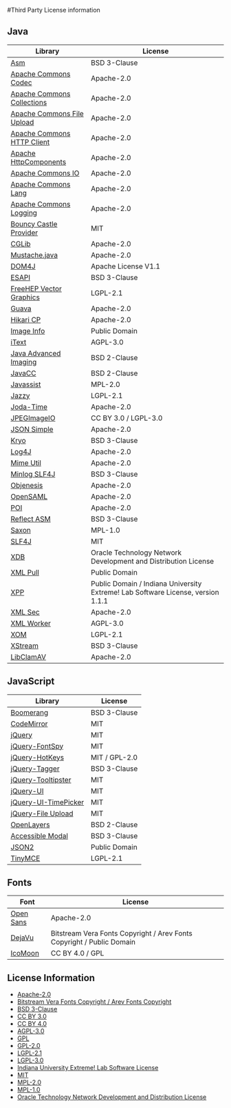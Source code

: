 #Third Party License information

## Java

Library                                                                             | License
------------------------------------------------------------------------------------|-----------------------
[Asm](http://asm.ow2.org/)                                                          | BSD 3-Clause
[Apache Commons Codec](http://commons.apache.org/proper/commons-codec/)             | Apache-2.0
[Apache Commons Collections](http://commons.apache.org/proper/commons-collections/) | Apache-2.0
[Apache Commons File Upload](http://commons.apache.org/proper/commons-fileupload/)  | Apache-2.0
[Apache Commons HTTP Client](http://hc.apache.org/httpclient-3.x/)                  | Apache-2.0
[Apache HttpComponents](http://hc.apache.org/)                                      | Apache-2.0
[Apache Commons IO](http://commons.apache.org/proper/commons-io/)                   | Apache-2.0
[Apache Commons Lang](http://commons.apache.org/proper/commons-lang/)               | Apache-2.0
[Apache Commons Logging](http://commons.apache.org/proper/commons-logging/)         | Apache-2.0
[Bouncy Castle Provider](http://www.bouncycastle.org/)                              | MIT
[CGLib](https://github.com/cglib/cglib)                                             | Apache-2.0
[Mustache.java](https://github.com/spullara/mustache.java)                          | Apache-2.0
[DOM4J](https://github.com/dom4j/dom4j)                                             | Apache License V1.1
[ESAPI](https://www.owasp.org/index.php/Category:OWASP_Enterprise_Security_API)     | BSD 3-Clause
[FreeHEP Vector Graphics](http://java.freehep.org/)                                 | LGPL-2.1
[Guava](https://github.com/google/guava)                                            | Apache-2.0
[Hikari CP](https://github.com/brettwooldridge/HikariCP)                            | Apache-2.0
[Image Info](http://kickjava.com/src/imageinfo/ImageInfo.java.htm)                  | Public Domain
[iText](http://www.itextpdf.com/)                                                   | AGPL-3.0
[Java Advanced Imaging](https://java.net/projects/jai-imageio)                      | BSD 2-Clause
[JavaCC](https://javacc.java.net/)                                                  | BSD 2-Clause
[Javassist](http://jboss-javassist.github.io/javassist/)                            | MPL-2.0
[Jazzy](http://jazzy.sourceforge.net/)                                              | LGPL-2.1
[Joda-Time](http://joda-time.sourceforge.net/)                                      | Apache-2.0
[JPEGImageIO](http://www.randelshofer.ch/)                                          | CC BY 3.0 / LGPL-3.0
[JSON Simple](https://github.com/fangyidong/json-simple)                            | Apache-2.0
[Kryo](https://github.com/EsotericSoftware/kryo)                                    | BSD 3-Clause
[Log4J](http://logging.apache.org/log4j/2.x/)                                       | Apache-2.0
[Mime Util](http://sourceforge.net/projects/mime-util/)                             | Apache-2.0
[Minlog SLF4J](https://github.com/EsotericSoftware/minlog/)                         | BSD 3-Clause
[Objenesis](http://objenesis.org/)                                                  | Apache-2.0
[OpenSAML](www.opensaml.org)                                                        | Apache-2.0
[POI](http://poi.apache.org/)                                                       | Apache-2.0
[Reflect ASM](https://github.com/EsotericSoftware/reflectasm)                       | BSD 3-Clause
[Saxon](http://saxon.sourceforge.net/)                                              | MPL-1.0
[SLF4J](http://www.slf4j.org/)                                                      | MIT
[XDB](http://www.oracle.com/technetwork/developer-tools/xmldevkit/index.html)       | Oracle Technology Network Development and Distribution License
[XML Pull](http://www.xmlpull.org/)                                                 | Public Domain
[XPP](http://www.xmlpull.org/)                                                      | Public Domain / Indiana University Extreme! Lab Software License, version 1.1.1
[XML Sec](http://santuario.apache.org/)                                             | Apache-2.0
[XML Worker](http://www.itextpdf.com/)                                              | AGPL-3.0
[XOM](http://www.xom.nu/)                                                           | LGPL-2.1
[XStream](http://x-stream.github.io/)                                               | BSD 3-Clause
[LibClamAV](http://dev.taldius.net/libclamav/intro.html)                            | Apache-2.0

## JavaScript

Library                                                                 | License
------------------------------------------------------------------------|-----------
[Boomerang](http://yahoo.github.io/boomerang/doc/)                      | BSD 3-Clause
[CodeMirror](https://codemirror.net/)                                   | MIT
[jQuery](https://jquery.com/)                                           | MIT
[jQuery-FontSpy](https://github.com/patrickmarabeas/jQuery-FontSpy.js)  | MIT
[jQuery-HotKeys](http://github.com/tzuryby/hotkeys)                     | MIT / GPL-2.0
[jQuery-Tagger](https://github.com/fivium/jquery-tagger/)               | BSD 3-Clause
[jQuery-Tooltipster](https://github.com/iamceege/tooltipster)           | MIT
[jQuery-UI](http://jqueryui.com/)                                       | MIT
[jQuery-UI-TimePicker](http://trentrichardson.com/examples/timepicker)  | MIT
[jQuery-File Upload](https://github.com/blueimp/jQuery-File-Upload)     | MIT
[OpenLayers](http://openlayers.org/)                                    | BSD 2-Clause
[Accessible Modal](https://github.com/gdkraus/accessible-modal-dialog)  | BSD 3-Clause
[JSON2](http://www.JSON.org/js.html)                                    | Public Domain
[TinyMCE](https://www.tinymce.com/)                                     | LGPL-2.1

## Fonts

Font                                                          | License
--------------------------------------------------------------|-----------
[Open Sans](https://www.google.com/fonts/specimen/Open+Sans)  | Apache-2.0
[DejaVu](http://dejavu-fonts.org/wiki/Main_Page)              | Bitstream Vera Fonts Copyright / Arev Fonts Copyright / Public Domain
[IcoMoon](https://icomoon.io)                                 | CC BY 4.0 / GPL

## License Information

- [Apache-2.0](https://opensource.org/licenses/Apache-2.0)
- [Bitstream Vera Fonts Copyright / Arev Fonts Copyright](http://dejavu-fonts.org/wiki/License)
- [BSD 3-Clause](https://opensource.org/licenses/BSD-3-Clause)
- [CC BY 3.0](https://creativecommons.org/licenses/by/3.0/)
- [CC BY 4.0](http://creativecommons.org/licenses/by/4.0/)
- [AGPL-3.0](https://opensource.org/licenses/AGPL-3.0)
- [GPL](https://opensource.org/licenses/GPL-1.0)
- [GPL-2.0](https://opensource.org/licenses/GPL-2.0)
- [LGPL-2.1](https://opensource.org/licenses/LGPL-2.1)
- [LGPL-3.0](https://opensource.org/licenses/LGPL-3.0)
- [Indiana University Extreme! Lab Software License](http://www.extreme.indiana.edu/xgws/xsoap/xpp/download/PullParser2/LICENSE.txt)
- [MIT](http://opensource.org/licenses/MIT)
- [MPL-2.0](https://opensource.org/licenses/MPL-2.0)
- [MPL-1.0](https://opensource.org/licenses/MPL-1.0)
- [Oracle Technology Network Development and Distribution License](http://www.oracle.com/technetwork/licenses/distribution-license-152002.html)
